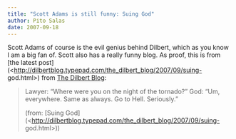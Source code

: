 ```yaml
---
title: "Scott Adams is still funny: Suing God"
author: Pito Salas
date: 2007-09-18
---
```




Scott Adams of course is the evil genius behind Dilbert, which as you know I
am a big fan of. Scott also has a really funny blog. As proof, this is from
[the latest
post](<http://dilbertblog.typepad.com/the_dilbert_blog/2007/09/suing-
god.html>) from [The Dilbert
Blog](<http://dilbertblog.typepad.com/the_dilbert_blog/>):

> Lawyer: “Where were you on the night of the tornado?” God: “Um, everywhere.
> Same as always. Go to Hell. Seriously.”
>
> (from: [Suing
> God](<http://dilbertblog.typepad.com/the_dilbert_blog/2007/09/suing-
> god.html>))


